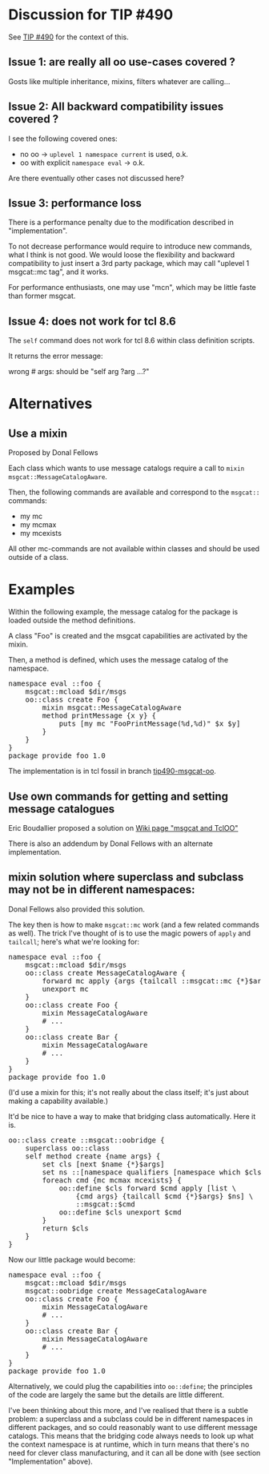 # Discussion for TIP #490
See [TIP #490](490.md) for the context of this.

## Issue 1: are really all oo use-cases covered ?

Gosts like multiple inheritance, mixins, filters whatever are calling...

## Issue 2: All backward compatibility issues covered ?

I see the following covered ones:

* no oo -> `uplevel 1 namespace current` is used, o.k.
* oo with explicit `namespace eval` -> o.k.

Are there eventually other cases not discussed here?

## Issue 3: performance loss

There is a performance penalty due to the modification described in "implementation".

To not decrease performance would require to introduce new commands, what I think is not good.
We would loose the flexibility and backward compatibility to just insert a 3rd party package, which may call "uplevel 1 msgcat::mc tag", and it works.

For performance enthusiasts, one may use "mcn", which may be little faste than former msgcat.

## Issue 4: does not work for tcl 8.6

The `self` command does not work for tcl 8.6 within class definition scripts.

It returns the error message:

<verb>
wrong # args: should be "self arg ?arg ...?"
</verb>

# Alternatives

## Use a mixin

Proposed by Donal Fellows

Each class which wants to use message catalogs require a call to `mixin msgcat::MessageCatalogAware`.

Then, the following commands are available and correspond to the `msgcat::` commands:

* my mc
* my mcmax
* my mcexists

All other mc-commands are not available within classes and should be used outside of a class.

# Examples

Within the following example, the message catalog for the package is loaded outside the method definitions.

A class "Foo" is created and the msgcat capabilities are activated by the mixin.

Then, a method is defined, which uses the message catalog of the namespace.

<pre>
namespace eval ::foo {
    msgcat::mcload $dir/msgs
    oo::class create Foo {
        mixin msgcat::MessageCatalogAware
        method printMessage {x y} {
            puts [my mc "FooPrintMessage(%d,%d)" $x $y]
        }
    }
}
package provide foo 1.0
</pre>

The implementation is in tcl fossil in branch
[tip490-msgcat-oo](https://core.tcl.tk/tcl/timeline?r=tip490-msgcat-oo).

## Use own commands for getting and setting message catalogues

Eric Boudallier proposed a solution on [Wiki page "msgcat and TclOO"](http://wiki.tcl.tk/39430)

There is also an addendum by Donal Fellows with an alternate implementation.

## mixin solution where superclass and subclass may not be in different namespaces:

Donal Fellows also provided this solution.

The key then is how to make `msgcat::mc` work (and a few related commands as well). The trick I've thought of is to use the magic powers of `apply` and `tailcall`; here's what we're looking for:

<pre>
namespace eval ::foo {
    msgcat::mcload $dir/msgs
    oo::class create MessageCatalogAware {
        forward mc apply {args {tailcall ::msgcat::mc {*}$args} ::foo}
        unexport mc
    }
    oo::class create Foo {
        mixin MessageCatalogAware
        # ...
    }
    oo::class create Bar {
        mixin MessageCatalogAware
        # ...
    }
}
package provide foo 1.0
</pre>

(I'd use a mixin for this; it's not really about the class itself; it's just about making a capability available.)

It'd be nice to have a way to make that bridging class automatically. Here it is.

<pre>
oo::class create ::msgcat::oobridge {
    superclass oo::class
    self method create {name args} {
        set cls [next $name {*}$args]
        set ns ::[namespace qualifiers [namespace which $cls]]
        foreach cmd {mc mcmax mcexists} {
            oo::define $cls forward $cmd apply [list \
                {cmd args} {tailcall $cmd {*}$args} $ns] \
                ::msgcat::$cmd
            oo::define $cls unexport $cmd
        }
        return $cls
    }
}
</pre>

Now our little package would become:

<pre>
namespace eval ::foo {
    msgcat::mcload $dir/msgs
    msgcat::oobridge create MessageCatalogAware
    oo::class create Foo {
        mixin MessageCatalogAware
        # ...
    }
    oo::class create Bar {
        mixin MessageCatalogAware
        # ...
    }
}
package provide foo 1.0
</pre>

Alternatively, we could plug the capabilities into `oo::define`; the principles of the code are largely the same but the details are little different.

I've been thinking about this more, and I've realised that there is a subtle problem: a superclass and a subclass could be in different namespaces in different packages, and so could reasonably want to use different message catalogs. This means that the bridging code always needs to look up what the context namespace is at runtime, which in turn means that there's no need for clever class manufacturing, and it can all be done with (see section "Implementation" above).
